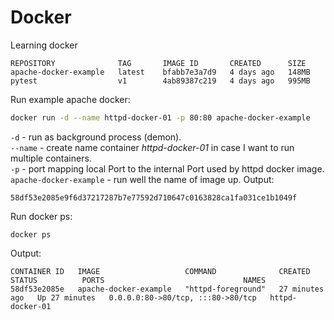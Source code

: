 # Docker
Learning docker

```
REPOSITORY              TAG       IMAGE ID       CREATED      SIZE
apache-docker-example   latest    bfabb7e3a7d9   4 days ago   148MB
pytest                  v1        4ab89387c219   4 days ago   995MB
```

Run example apache docker:
```zsh
docker run -d --name httpd-docker-01 -p 80:80 apache-docker-example
```
`-d` - run as background process (demon).  
`--name` - create name container *httpd-docker-01* in case I want to run multiple containers.  
`-p` - port mapping local Port to the internal Port used by httpd docker image.  
`apache-docker-example` - run well the name of image up.
Output:
```
58df53e2085e9f6d37217287b7e77592d710647c0163828ca1fa031ce1b1049f
```

Run docker ps:
```
docker ps
```
Output:
```
CONTAINER ID   IMAGE                   COMMAND              CREATED          STATUS          PORTS                               NAMES
58df53e2085e   apache-docker-example   "httpd-foreground"   27 minutes ago   Up 27 minutes   0.0.0.0:80->80/tcp, :::80->80/tcp   httpd-docker-01
```